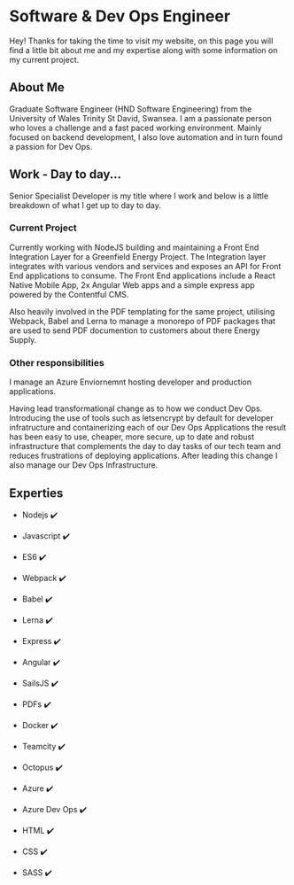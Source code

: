 # Software & Dev Ops Engineer

Hey! Thanks for taking the time to visit my website, on this page you will find a little bit about me and my expertise along with some information on my current project.

## About Me

Graduate Software Engineer (HND Software Engineering) from the University of Wales Trinity St David, Swansea. I am a passionate person who loves a challenge and a fast paced working environment. Mainly focused on backend development, I also love automation and in turn found a passion for Dev Ops.

## Work - Day to day...

Senior Specialist Developer is my title where I work and below is a little breakdown of what I get up to day to day.

### Current Project

Currently working with NodeJS building and maintaining a Front End Integration Layer for a Greenfield Energy Project. The Integration layer integrates with various vendors and services and exposes an API for Front End applications to consume. The Front End applications include a React Native Mobile App, 2x Angular Web apps and a simple express app powered by the Contentful CMS.

Also heavily involved in the PDF templating for the same project, utilising Webpack, Babel and Lerna to manage a monorepo of PDF packages that are used to send PDF documention to customers about there Energy Supply.

### Other responsibilities

I manage an Azure Enviornemnt hosting developer and production applications.

Having lead transformational change as to how we conduct Dev Ops. Introducing the use of tools such as letsencrypt by default for developer infratructure and containerizing each of our Dev Ops Applications the result has been easy to use, cheaper, more secure, up to date and robust infrastructure that complements the day to day tasks of our tech team and reduces frustrations of deploying applications. After leading this change I also manage our Dev Ops Infrastructure.


## Experties

* Nodejs :heavy_check_mark:
* Javascript :heavy_check_mark:
* ES6 :heavy_check_mark:

* Webpack :heavy_check_mark:
* Babel :heavy_check_mark:
* Lerna :heavy_check_mark:

* Express :heavy_check_mark:
* Angular :heavy_check_mark:
* SailsJS :heavy_check_mark:

* PDFs :heavy_check_mark:

* Docker :heavy_check_mark:
* Teamcity :heavy_check_mark:
* Octopus :heavy_check_mark:
* Azure :heavy_check_mark:
* Azure Dev Ops :heavy_check_mark:

* HTML :heavy_check_mark:
* CSS :heavy_check_mark:
* SASS :heavy_check_mark: